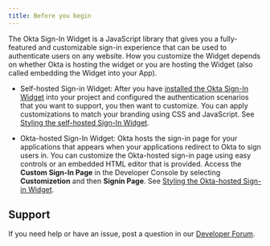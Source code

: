 ```yaml
---
title: Before you begin
---
```


The Okta Sign-In Widget is a JavaScript library that gives you a fully-featured and customizable sign-in experience that can be used to authenticate users on any website. How you customize the Widget depends on whether Okta is hosting the widget or you are hosting the Widget (also called embedding the Widget into your App).

* Self-hosted Sign-in Widget: After you have [installed the Okta Sign-In Widget](https://github.com/okta/okta-signin-widget#getting-started) into your project and configured the authentication scenarios that you want to support, you then want to customize. You can apply customizations to match your branding using CSS and JavaScript. See [Styling the self-hosted Sign-In Widget](#styling-the-self-hosted-sign-in-widget).

* Okta-hosted Sign-In Widget: Okta hosts the sign-in page for your applications that appears when your applications redirect to Okta to sign users in. You can customize the Okta-hosted sign-in page using easy controls or an embedded HTML editor that is provided. Access the **Custom Sign-In Page** in the Developer Console by selecting **Customizetion** and then **Signin Page**. See [Styling the Okta-hosted Sign-in Widget](#styling-the-Okta-hosted-sign-in-widget).

## Support

If you need help or have an issue, post a question in our [Developer Forum](https://devforum.okta.com).

<NextSectionLink/>
